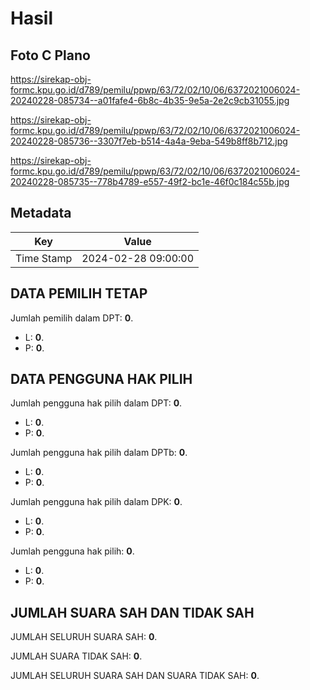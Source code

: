 # Hasil

## Foto C Plano

https://sirekap-obj-formc.kpu.go.id/d789/pemilu/ppwp/63/72/02/10/06/6372021006024-20240228-085734--a01fafe4-6b8c-4b35-9e5a-2e2c9cb31055.jpg

https://sirekap-obj-formc.kpu.go.id/d789/pemilu/ppwp/63/72/02/10/06/6372021006024-20240228-085736--3307f7eb-b514-4a4a-9eba-549b8ff8b712.jpg

https://sirekap-obj-formc.kpu.go.id/d789/pemilu/ppwp/63/72/02/10/06/6372021006024-20240228-085735--778b4789-e557-49f2-bc1e-46f0c184c55b.jpg


## Metadata

| Key        | Value               |
| ---------- | ------------------- |
| Time Stamp | 2024-02-28 09:00:00 |


## DATA PEMILIH TETAP

Jumlah pemilih dalam DPT: **0**.
 * L: **0**.
 * P: **0**.

## DATA PENGGUNA HAK PILIH

Jumlah pengguna hak pilih dalam DPT: **0**.
 * L: **0**.
 * P: **0**.

Jumlah pengguna hak pilih dalam DPTb: **0**.
 * L: **0**.
 * P: **0**.

Jumlah pengguna hak pilih dalam DPK: **0**.
 * L: **0**.
 * P: **0**.

Jumlah pengguna hak pilih: **0**.
 * L: **0**.
 * P: **0**.

## JUMLAH SUARA SAH DAN TIDAK SAH

JUMLAH SELURUH SUARA SAH: **0**.

JUMLAH SUARA TIDAK SAH: **0**.

JUMLAH SELURUH SUARA SAH DAN SUARA TIDAK SAH: **0**.



